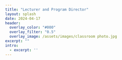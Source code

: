 ```yaml
---
title: "Lecturer and Program Director"
layout: splash
date: 2024-04-17
header:
  overlay_color: "#000"
  overlay_filter: "0.5"
  overlay_image: /assets/images/classroom photo.jpg
excerpt: ""
intro: 
  - excerpt: ''
---
```

